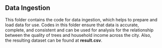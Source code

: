 ## Data Ingestion

This folder contains the code for data ingestion, which helps to prepare and load data for use. Codes in this folder ensure that data is accurate, complete, and consistent and can be used for analysis for the relationship between the quality of trees and household income across the city. Also,
the resulting dataset can be found at __result.csv__.

